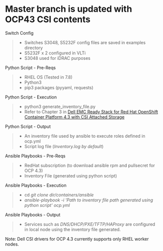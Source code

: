 # Master branch is updated with OCP43 CSI contents

Switch Config
> - Switches S3048, S5232F config files are saved in examples directory
> - S5232F x 2 configured in VLTi
> - S3048 used for iDRAC purposes

Python Script - Pre-Reqs
> - RHEL OS (Tested in 7.8)
> - Python3
> - pip3 packages (pyyaml, requests)

Python Script - Execution
> - python3 generate_inventory_file.py
> - Refer to Chapter 3 in [Dell EMC Ready Stack for Red Hat OpenShift Container Platform 4.3 with CSI Attached Storage](https://infohub.delltechnologies.com/t/guides-45)

Python Script - Output
> - An inventory file used by ansible to execute roles defined in ocp.yml
> - Script log file (*Inventory.log by default*)

Ansible Playbooks - Pre-Reqs
> - RedHat subscription (to download ansible rpm and pullsecret for OCP 4.3)
> - Inventory File (generated using python script)

Ansible Playbooks - Execution
> - cd *git clone dir/containers/ansible*
> - *ansible-playbook -i 'Path to inventory file path generated using python script' ocp.yml*

Ansible Playbooks - Output
> - Services such as *DNS/DHCP/PXE/TFTP/HAProxy* are configured in local node using the inventory file generated. 

Note: Dell CSI drivers for OCP 4.3 currently supports only RHEL worker nodes. 
